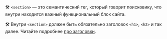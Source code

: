 🛠 `<section>` — это семантический тег, который говорит поисковику, что внутри находится важный функциональный блок сайта.

🛠 Внутри `<section>` должен быть обязательно заголовок `<h1>`, `<h2>` и так далее. Читайте подробнее [про заголовки](/html/h1-h6/).
